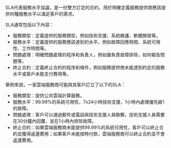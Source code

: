 SLA代表服務水平協議，是一份雙方訂定的合約，用於明確定義服務提供商應該提供何種服務水平以滿足客戶的需求。

SLA通常包括以下內容：
- 服務類型：定義提供的服務類型，例如技術支援、系統維護、軟體開發等。
- 服務水平：定義提供的服務應該達到的水平，例如故障回應時間、系統可用性、工作時間等。
- 問題處理：明確問題處理的程序和負責人，例如誰負責故障排除，如何報告問題等。
- 終止合約：定義終止合約的程序和條件，例如服務提供商未能達到約定的服務水平或客戶未能支付費用等。

舉例來說，一家雲端服務商可能與其客戶訂立了以下的SLA：
- 服務類型：提供公共雲端計算服務。
- 服務水平：99.99%的系統可用性，7x24小時技術支援，1小時內處理優先級1的故障。
- 問題處理：客戶可以通過郵件或電話與技術支援人員聯繫，技術支援人員需要在30分鐘內回覆，並在1小時內排除故障。
- 終止合約：如果雲端服務商未能提供99.99%的系統可用性，客戶可以終止合約並獲得返還費用；如果客戶未能按時付款，雲端服務商可以終止合約並不會返還費用。